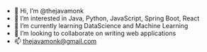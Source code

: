- 👋 Hi, I’m @thejavamonk
- 👀 I’m interested in Java, Python, JavaScript, Spring Boot, React
- 🌱 I’m currently learning DataScience and Machine Learning
- 💞️ I’m looking to collaborate on writing web applications 
- 📫 thejavamonk@gmail.com

<!---
thejavamonk/thejavamonk is a ✨ special ✨ repository because its `README.md` (this file) appears on your GitHub profile.
You can click the Preview link to take a look at your changes.
--->
